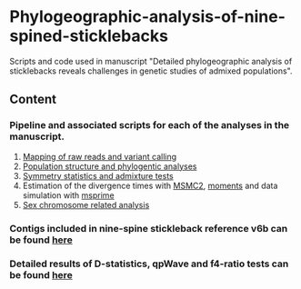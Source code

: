 # Phylogeographic-analysis-of-nine-spined-sticklebacks
Scripts and code used in manuscript "Detailed phylogeographic analysis of sticklebacks reveals challenges in genetic studies of admixed populations".

## Content

### Pipeline and associated scripts for each of the analyses in the manuscript.
1) [Mapping of raw reads and variant calling](https://github.com/XueyunF/nsp_phylogeo/blob/main/Variant_calling/variant%20calling%20pipeline.md) 
2) [Population structure and phylogentic analyses](https://github.com/XueyunF/nsp_phylogeo/blob/main/strucutre_phylo/Structure_phylogenetic_pipeline.md)
3) [Symmetry statistics and admixture tests](https://github.com/XueyunF/nsp_phylogeo/blob/main/Symmetry_Admixture/Analysis%20with%20ADMIXTOOLS%2C%20Dsuite%20and%20RASS.md)
4) Estimation of the divergence times with [MSMC2](https://github.com/XueyunF/nsp_phylogeo/blob/main/Est_Divergence_time/MSMC2%20pipeline.md), [moments](https://github.com/XueyunF/nsp_phylogeo/blob/main/Est_Divergence_time/Moments%20pipeline.md) and data simulation with [msprime](https://github.com/XueyunF/nsp_phylogeo/blob/main/simulations/msprime_script.md)
5) [Sex chromosome related analysis](https://github.com/XueyunF/nsp_phylogeo/blob/main/Sex_chr/sex%20chromosome%20sequecing%20coverage.md)

### Contigs included in nine-spine stickleback reference v6b can be found [here](https://github.com/XueyunF/nsp_phylogeo/blob/main/Variant_calling/NSP_V6b.fasta.fai)

### Detailed results of D-statistics, qpWave and f4-ratio tests can be found [here](https://github.com/XueyunF/nsp_phylogeo/tree/main/Symmetry_Admixture)
